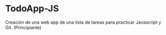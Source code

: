 # TodoApp-JS
Creación de una web app de una lista de tareas para practicar Javascript y Git. (Principiante)
